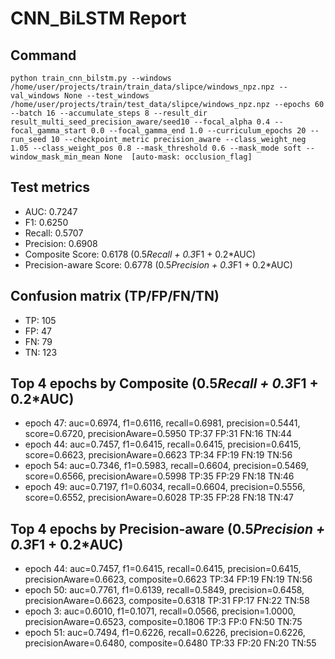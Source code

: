 # CNN_BiLSTM Report

## Command
```
python train_cnn_bilstm.py --windows /home/user/projects/train/train_data/slipce/windows_npz.npz --val_windows None --test_windows /home/user/projects/train/test_data/slipce/windows_npz.npz --epochs 60 --batch 16 --accumulate_steps 8 --result_dir result_multi_seed_precision_aware/seed10 --focal_alpha 0.4 --focal_gamma_start 0.0 --focal_gamma_end 1.0 --curriculum_epochs 20 --run_seed 10 --checkpoint_metric precision_aware --class_weight_neg 1.05 --class_weight_pos 0.8 --mask_threshold 0.6 --mask_mode soft --window_mask_min_mean None  [auto-mask: occlusion_flag]
```

## Test metrics
- AUC: 0.7247
- F1: 0.6250
- Recall: 0.5707
- Precision: 0.6908
- Composite Score: 0.6178 (0.5*Recall + 0.3*F1 + 0.2*AUC)
- Precision-aware Score: 0.6778 (0.5*Precision + 0.3*F1 + 0.2*AUC)
## Confusion matrix (TP/FP/FN/TN)
- TP: 105
- FP: 47
- FN: 79
- TN: 123

## Top 4 epochs by Composite (0.5*Recall + 0.3*F1 + 0.2*AUC)
- epoch 47: auc=0.6974, f1=0.6116, recall=0.6981, precision=0.5441, score=0.6720, precisionAware=0.5950  TP:37 FP:31 FN:16 TN:44
- epoch 44: auc=0.7457, f1=0.6415, recall=0.6415, precision=0.6415, score=0.6623, precisionAware=0.6623  TP:34 FP:19 FN:19 TN:56
- epoch 54: auc=0.7346, f1=0.5983, recall=0.6604, precision=0.5469, score=0.6566, precisionAware=0.5998  TP:35 FP:29 FN:18 TN:46
- epoch 49: auc=0.7197, f1=0.6034, recall=0.6604, precision=0.5556, score=0.6552, precisionAware=0.6028  TP:35 FP:28 FN:18 TN:47

## Top 4 epochs by Precision-aware (0.5*Precision + 0.3*F1 + 0.2*AUC)
- epoch 44: auc=0.7457, f1=0.6415, recall=0.6415, precision=0.6415, precisionAware=0.6623, composite=0.6623  TP:34 FP:19 FN:19 TN:56
- epoch 50: auc=0.7761, f1=0.6139, recall=0.5849, precision=0.6458, precisionAware=0.6623, composite=0.6318  TP:31 FP:17 FN:22 TN:58
- epoch 3: auc=0.6010, f1=0.1071, recall=0.0566, precision=1.0000, precisionAware=0.6523, composite=0.1806  TP:3 FP:0 FN:50 TN:75
- epoch 51: auc=0.7494, f1=0.6226, recall=0.6226, precision=0.6226, precisionAware=0.6480, composite=0.6480  TP:33 FP:20 FN:20 TN:55
